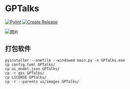 # GPTalks

[![Pylint](https://github.com/liyixin1/GPTalks/actions/workflows/pylint.yml/badge.svg)](https://github.com/liyixin1/GPTalks/actions/workflows/pylint.yml)
[![Create Release](https://github.com/liyixin1/GPTalks/actions/workflows/release.yml/badge.svg)](https://github.com/liyixin1/GPTalks/actions/workflows/release.yml)

![图片](https://github.com/liyixin1/GPTalks/assets/87890585/fd18a52e-0d77-4fcb-aaae-f8139e991d7c)

## 打包软件
```shell
pyinstaller --onefile --windowed main.py -n GPTalks.exe
cp config.toml GPTalks/
cp ai_model.json GPTalks/
cp -r qss GPTalks/
cp LICENSE GPTalks/
cp -r --parents ui/images GPTalks/
```

